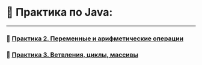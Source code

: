 # 🧠 Практика по Java:

---

### 🧩 [Практика 2. Переменные и арифметические операции](LESSON_2.md)
### 🧩 [Практика 3. Ветвления, циклы, массивы](LESSON_3.md)
